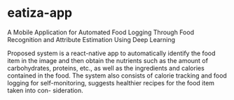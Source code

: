 # eatiza-app
A Mobile Application for Automated Food Logging Through Food Recognition and Attribute Estimation Using Deep Learning


Proposed system is a react-native app to automatically identify the food item in the image and then obtain the nutrients such as the amount of carbohydrates, proteins, etc., as well as the ingredients
and calories contained in the food. The system also consists of calorie tracking and food logging for self-monitoring, suggests healthier recipes for the food item taken into con-
sideration.
